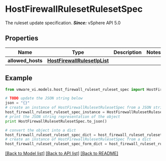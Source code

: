 # HostFirewallRulesetRulesetSpec

The ruleset update specification.  ***Since:*** vSphere API 5.0 

## Properties
Name | Type | Description | Notes
------------ | ------------- | ------------- | -------------
**allowed_hosts** | [**HostFirewallRulesetIpList**](HostFirewallRulesetIpList.md) |  | 

## Example

```python
from vmware_vi.models.host_firewall_ruleset_ruleset_spec import HostFirewallRulesetRulesetSpec

# TODO update the JSON string below
json = "{}"
# create an instance of HostFirewallRulesetRulesetSpec from a JSON string
host_firewall_ruleset_ruleset_spec_instance = HostFirewallRulesetRulesetSpec.from_json(json)
# print the JSON string representation of the object
print HostFirewallRulesetRulesetSpec.to_json()

# convert the object into a dict
host_firewall_ruleset_ruleset_spec_dict = host_firewall_ruleset_ruleset_spec_instance.to_dict()
# create an instance of HostFirewallRulesetRulesetSpec from a dict
host_firewall_ruleset_ruleset_spec_form_dict = host_firewall_ruleset_ruleset_spec.from_dict(host_firewall_ruleset_ruleset_spec_dict)
```
[[Back to Model list]](../README.md#documentation-for-models) [[Back to API list]](../README.md#documentation-for-api-endpoints) [[Back to README]](../README.md)


